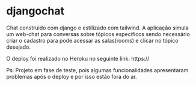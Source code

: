 # djangochat
Chat construido com django e estilizado com tailwind.
A aplicação simula um web-chat para conversas sobre tópicos específicos sendo necessário criar o cadastro para pode acessar as salas(rooms) e clicar no tópico desejado.

O deploy foi realizado no Heroku no seguinte link:
https://

Ps: Projeto em fase de teste, pois algumas funcionalidades apresentaram problemas após o deploy e por isso estão fora do ar. 
